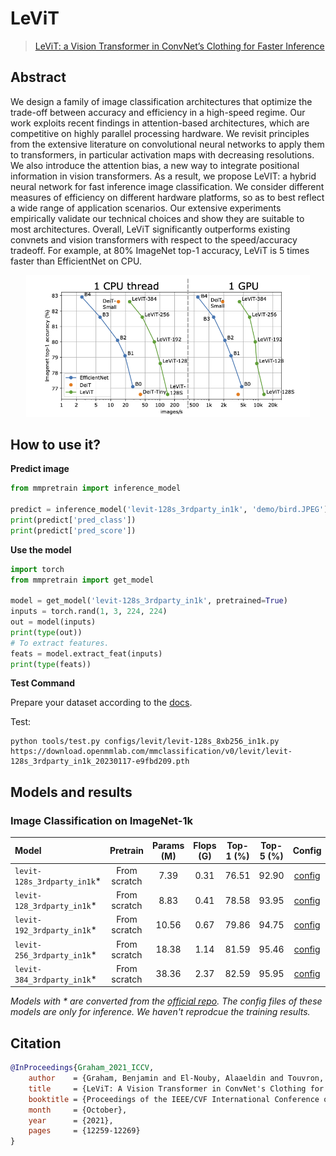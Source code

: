 # LeViT

> [LeViT: a Vision Transformer in ConvNet’s Clothing for Faster Inference](https://arxiv.org/abs/2104.01136)

<!-- [ALGORITHM] -->

## Abstract

We design a family of image classification architectures that optimize the trade-off between accuracy and efficiency in a high-speed regime. Our work exploits recent findings in attention-based architectures, which are competitive on highly parallel processing hardware. We revisit principles from the extensive literature on convolutional neural networks to apply them to transformers, in particular activation maps with decreasing resolutions. We also introduce the attention bias, a new way to integrate positional information in vision transformers. As a result, we propose LeVIT: a hybrid neural network for fast inference image classification. We consider different measures of efficiency on different hardware platforms, so as to best reflect a wide range of application scenarios. Our extensive experiments empirically validate our technical choices and show they are suitable to most architectures. Overall, LeViT significantly outperforms existing convnets and vision transformers with respect to the speed/accuracy tradeoff. For example, at 80% ImageNet top-1 accuracy, LeViT is 5 times faster than EfficientNet on CPU.

<div align=center>
<img src="https://raw.githubusercontent.com/facebookresearch/LeViT/main/.github/levit.png" width="90%"/>
</div>

## How to use it?

<!-- [TABS-BEGIN] -->

**Predict image**

```python
from mmpretrain import inference_model

predict = inference_model('levit-128s_3rdparty_in1k', 'demo/bird.JPEG')
print(predict['pred_class'])
print(predict['pred_score'])
```

**Use the model**

```python
import torch
from mmpretrain import get_model

model = get_model('levit-128s_3rdparty_in1k', pretrained=True)
inputs = torch.rand(1, 3, 224, 224)
out = model(inputs)
print(type(out))
# To extract features.
feats = model.extract_feat(inputs)
print(type(feats))
```

**Test Command**

Prepare your dataset according to the [docs](https://mmpretrain.readthedocs.io/en/main/user_guides/dataset_prepare.html#prepare-dataset).

Test:

```shell
python tools/test.py configs/levit/levit-128s_8xb256_in1k.py https://download.openmmlab.com/mmclassification/v0/levit/levit-128s_3rdparty_in1k_20230117-e9fbd209.pth
```

<!-- [TABS-END] -->

## Models and results

### Image Classification on ImageNet-1k

| Model                        |   Pretrain   | Params (M) | Flops (G) | Top-1 (%) | Top-5 (%) |               Config                |                                         Download                                         |
| :--------------------------- | :----------: | :--------: | :-------: | :-------: | :-------: | :---------------------------------: | :--------------------------------------------------------------------------------------: |
| `levit-128s_3rdparty_in1k`\* | From scratch |    7.39    |   0.31    |   76.51   |   92.90   | [config](levit-128s_8xb256_in1k.py) | [model](https://download.openmmlab.com/mmclassification/v0/levit/levit-128s_3rdparty_in1k_20230117-e9fbd209.pth) |
| `levit-128_3rdparty_in1k`\*  | From scratch |    8.83    |   0.41    |   78.58   |   93.95   | [config](levit-128_8xb256_in1k.py)  | [model](https://download.openmmlab.com/mmclassification/v0/levit/levit-128_3rdparty_in1k_20230117-3be02a02.pth) |
| `levit-192_3rdparty_in1k`\*  | From scratch |   10.56    |   0.67    |   79.86   |   94.75   | [config](levit-192_8xb256_in1k.py)  | [model](https://download.openmmlab.com/mmclassification/v0/levit/levit-192_3rdparty_in1k_20230117-8217a0f9.pth) |
| `levit-256_3rdparty_in1k`\*  | From scratch |   18.38    |   1.14    |   81.59   |   95.46   | [config](levit-256_8xb256_in1k.py)  | [model](https://download.openmmlab.com/mmclassification/v0/levit/levit-256_3rdparty_in1k_20230117-5ae2ce7d.pth) |
| `levit-384_3rdparty_in1k`\*  | From scratch |   38.36    |   2.37    |   82.59   |   95.95   | [config](levit-384_8xb256_in1k.py)  | [model](https://download.openmmlab.com/mmclassification/v0/levit/levit-384_3rdparty_in1k_20230117-f3539cce.pth) |

*Models with * are converted from the [official repo](https://github.com/facebookresearch/LeViT). The config files of these models are only for inference. We haven't reprodcue the training results.*

## Citation

```bibtex
@InProceedings{Graham_2021_ICCV,
    author    = {Graham, Benjamin and El-Nouby, Alaaeldin and Touvron, Hugo and Stock, Pierre and Joulin, Armand and Jegou, Herve and Douze, Matthijs},
    title     = {LeViT: A Vision Transformer in ConvNet's Clothing for Faster Inference},
    booktitle = {Proceedings of the IEEE/CVF International Conference on Computer Vision (ICCV)},
    month     = {October},
    year      = {2021},
    pages     = {12259-12269}
}
```
